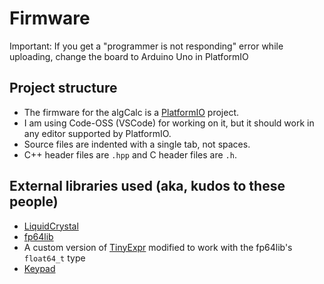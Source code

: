 # Firmware
Important: If you get a "programmer is not responding" error while uploading, change the board to Arduino Uno in PlatformIO
## Project structure
* The firmware for the algCalc is a [PlatformIO](https://platformio.org/) project.
* I am using Code-OSS (VSCode) for working on it, but it should work in any editor supported by PlatformIO.
* Source files are indented with a single tab, not spaces.
* C++ header files are `.hpp` and C header files are `.h`.
## External libraries used (aka, kudos to these people)
* [LiquidCrystal](https://github.com/arduino-libraries/LiquidCrystal)
* [fp64lib](https://github.com/fp64lib/fp64lib)
* A custom version of [TinyExpr](https://github.com/codeplea/tinyexpr) modified to work with the fp64lib's `float64_t` type
* [Keypad](https://github.com/Chris--A/Keypad)
